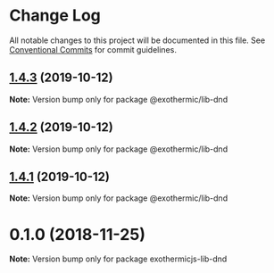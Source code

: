 # Change Log

All notable changes to this project will be documented in this file.
See [Conventional Commits](https://conventionalcommits.org) for commit guidelines.

## [1.4.3](https://github.com/suhay/exothermicjs/compare/v1.4.1...v1.4.3) (2019-10-12)

**Note:** Version bump only for package @exothermic/lib-dnd





## [1.4.2](https://github.com/suhay/exothermicjs/compare/v1.4.1...v1.4.2) (2019-10-12)

**Note:** Version bump only for package @exothermic/lib-dnd





## [1.4.1](https://github.com/suhay/exothermicjs/compare/v1.4.0...v1.4.1) (2019-10-12)

**Note:** Version bump only for package @exothermic/lib-dnd





# 0.1.0 (2018-11-25)

**Note:** Version bump only for package exothermicjs-lib-dnd
